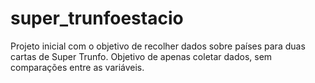 # super_trunfoestacio
Projeto inicial com o objetivo de recolher dados sobre países para duas cartas de Super Trunfo.
Objetivo de apenas coletar dados, sem comparações entre as variáveis.
